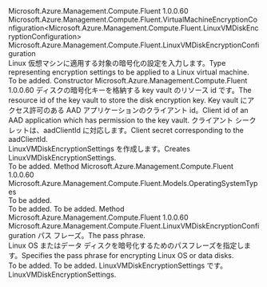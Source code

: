 <Type Name="LinuxVMDiskEncryptionConfiguration" FullName="Microsoft.Azure.Management.Compute.Fluent.LinuxVMDiskEncryptionConfiguration">
  <TypeSignature Language="C#" Value="public sealed class LinuxVMDiskEncryptionConfiguration : Microsoft.Azure.Management.Compute.Fluent.VirtualMachineEncryptionConfiguration&lt;Microsoft.Azure.Management.Compute.Fluent.LinuxVMDiskEncryptionConfiguration&gt;" />
  <TypeSignature Language="ILAsm" Value=".class public auto ansi sealed beforefieldinit LinuxVMDiskEncryptionConfiguration extends Microsoft.Azure.Management.Compute.Fluent.VirtualMachineEncryptionConfiguration`1&lt;class Microsoft.Azure.Management.Compute.Fluent.LinuxVMDiskEncryptionConfiguration&gt;" />
  <TypeSignature Language="DocId" Value="T:Microsoft.Azure.Management.Compute.Fluent.LinuxVMDiskEncryptionConfiguration" />
  <TypeSignature Language="VB.NET" Value="Public NotInheritable Class LinuxVMDiskEncryptionConfiguration&#xA;Inherits VirtualMachineEncryptionConfiguration(Of LinuxVMDiskEncryptionConfiguration)" />
  <TypeSignature Language="F#" Value="type LinuxVMDiskEncryptionConfiguration = class&#xA;    inherit VirtualMachineEncryptionConfiguration&lt;LinuxVMDiskEncryptionConfiguration&gt;" />
  <AssemblyInfo>
    <AssemblyName>Microsoft.Azure.Management.Compute.Fluent</AssemblyName>
    <AssemblyVersion>1.0.0.60</AssemblyVersion>
  </AssemblyInfo>
  <Base>
    <BaseTypeName>Microsoft.Azure.Management.Compute.Fluent.VirtualMachineEncryptionConfiguration&lt;Microsoft.Azure.Management.Compute.Fluent.LinuxVMDiskEncryptionConfiguration&gt;</BaseTypeName>
    <BaseTypeArguments>
      <BaseTypeArgument TypeParamName="T">Microsoft.Azure.Management.Compute.Fluent.LinuxVMDiskEncryptionConfiguration</BaseTypeArgument>
    </BaseTypeArguments>
  </Base>
  <Interfaces />
  <Docs>
    <summary>
             <span data-ttu-id="544e4-101">Linux 仮想マシンに適用する対象の暗号化の設定を入力します。</span><span class="sxs-lookup"><span data-stu-id="544e4-101">Type representing encryption settings to be applied to a Linux virtual machine.</span></span>
             </summary>
    <remarks>To be added.</remarks>
  </Docs>
  <Members>
    <Member MemberName=".ctor">
      <MemberSignature Language="C#" Value="public LinuxVMDiskEncryptionConfiguration (string keyVaultId, string aadClientId, string aadSecret);" />
      <MemberSignature Language="ILAsm" Value=".method public hidebysig specialname rtspecialname instance void .ctor(string keyVaultId, string aadClientId, string aadSecret) cil managed" />
      <MemberSignature Language="DocId" Value="M:Microsoft.Azure.Management.Compute.Fluent.LinuxVMDiskEncryptionConfiguration.#ctor(System.String,System.String,System.String)" />
      <MemberSignature Language="VB.NET" Value="Public Sub New (keyVaultId As String, aadClientId As String, aadSecret As String)" />
      <MemberSignature Language="F#" Value="new Microsoft.Azure.Management.Compute.Fluent.LinuxVMDiskEncryptionConfiguration : string * string * string -&gt; Microsoft.Azure.Management.Compute.Fluent.LinuxVMDiskEncryptionConfiguration" Usage="new Microsoft.Azure.Management.Compute.Fluent.LinuxVMDiskEncryptionConfiguration (keyVaultId, aadClientId, aadSecret)" />
      <MemberType>Constructor</MemberType>
      <AssemblyInfo>
        <AssemblyName>Microsoft.Azure.Management.Compute.Fluent</AssemblyName>
        <AssemblyVersion>1.0.0.60</AssemblyVersion>
      </AssemblyInfo>
      <Parameters>
        <Parameter Name="keyVaultId" Type="System.String" />
        <Parameter Name="aadClientId" Type="System.String" />
        <Parameter Name="aadSecret" Type="System.String" />
      </Parameters>
      <Docs>
        <param name="keyVaultId"><span data-ttu-id="544e4-102">ディスクの暗号化キーを格納する key vault のリソース id です。</span><span class="sxs-lookup"><span data-stu-id="544e4-102">The resource id of the key vault to store the disk encryption key.</span></span></param>
        <param name="aadClientId"><span data-ttu-id="544e4-103">Key vault にアクセス許可のある AAD アプリケーションのクライアント id。</span><span class="sxs-lookup"><span data-stu-id="544e4-103">Client id of an AAD application which has permission to the key vault.</span></span></param>
        <param name="aadSecret"><span data-ttu-id="544e4-104">クライアント シークレットは、aadClientId に対応します。</span><span class="sxs-lookup"><span data-stu-id="544e4-104">Client secret corresponding to the aadClientId.</span></span></param>
        <summary>
             <span data-ttu-id="544e4-105">LinuxVMDiskEncryptionSettings を作成します。</span><span class="sxs-lookup"><span data-stu-id="544e4-105">Creates LinuxVMDiskEncryptionSettings.</span></span>
             </summary>
        <remarks>To be added.</remarks>
      </Docs>
    </Member>
    <Member MemberName="OsType">
      <MemberSignature Language="C#" Value="public override Microsoft.Azure.Management.Compute.Fluent.Models.OperatingSystemTypes OsType ();" />
      <MemberSignature Language="ILAsm" Value=".method public hidebysig virtual instance valuetype Microsoft.Azure.Management.Compute.Fluent.Models.OperatingSystemTypes OsType() cil managed" />
      <MemberSignature Language="DocId" Value="M:Microsoft.Azure.Management.Compute.Fluent.LinuxVMDiskEncryptionConfiguration.OsType" />
      <MemberSignature Language="VB.NET" Value="Public Overrides Function OsType () As OperatingSystemTypes" />
      <MemberSignature Language="F#" Value="override this.OsType : unit -&gt; Microsoft.Azure.Management.Compute.Fluent.Models.OperatingSystemTypes" Usage="linuxVMDiskEncryptionConfiguration.OsType " />
      <MemberType>Method</MemberType>
      <AssemblyInfo>
        <AssemblyName>Microsoft.Azure.Management.Compute.Fluent</AssemblyName>
        <AssemblyVersion>1.0.0.60</AssemblyVersion>
      </AssemblyInfo>
      <ReturnValue>
        <ReturnType>Microsoft.Azure.Management.Compute.Fluent.Models.OperatingSystemTypes</ReturnType>
      </ReturnValue>
      <Parameters />
      <Docs>
        <summary>To be added.</summary>
        <returns>To be added.</returns>
        <remarks>To be added.</remarks>
      </Docs>
    </Member>
    <Member MemberName="WithPassPhrase">
      <MemberSignature Language="C#" Value="public Microsoft.Azure.Management.Compute.Fluent.LinuxVMDiskEncryptionConfiguration WithPassPhrase (string passPhrase);" />
      <MemberSignature Language="ILAsm" Value=".method public hidebysig instance class Microsoft.Azure.Management.Compute.Fluent.LinuxVMDiskEncryptionConfiguration WithPassPhrase(string passPhrase) cil managed" />
      <MemberSignature Language="DocId" Value="M:Microsoft.Azure.Management.Compute.Fluent.LinuxVMDiskEncryptionConfiguration.WithPassPhrase(System.String)" />
      <MemberSignature Language="VB.NET" Value="Public Function WithPassPhrase (passPhrase As String) As LinuxVMDiskEncryptionConfiguration" />
      <MemberSignature Language="F#" Value="member this.WithPassPhrase : string -&gt; Microsoft.Azure.Management.Compute.Fluent.LinuxVMDiskEncryptionConfiguration" Usage="linuxVMDiskEncryptionConfiguration.WithPassPhrase passPhrase" />
      <MemberType>Method</MemberType>
      <AssemblyInfo>
        <AssemblyName>Microsoft.Azure.Management.Compute.Fluent</AssemblyName>
        <AssemblyVersion>1.0.0.60</AssemblyVersion>
      </AssemblyInfo>
      <ReturnValue>
        <ReturnType>Microsoft.Azure.Management.Compute.Fluent.LinuxVMDiskEncryptionConfiguration</ReturnType>
      </ReturnValue>
      <Parameters>
        <Parameter Name="passPhrase" Type="System.String" />
      </Parameters>
      <Docs>
        <param name="passPhrase"><span data-ttu-id="544e4-106">パス フレーズ。</span><span class="sxs-lookup"><span data-stu-id="544e4-106">The pass phrase.</span></span></param>
        <summary>
             <span data-ttu-id="544e4-107">Linux OS またはデータ ディスクを暗号化するためのパスフレーズを指定します。</span><span class="sxs-lookup"><span data-stu-id="544e4-107">Specifies the pass phrase for encrypting Linux OS or data disks.</span></span>
             </summary>
        <returns>To be added.</returns>
        <remarks>To be added.</remarks>
        <return><span data-ttu-id="544e4-108">LinuxVMDiskEncryptionSettings です。</span><span class="sxs-lookup"><span data-stu-id="544e4-108">LinuxVMDiskEncryptionSettings.</span></span></return>
      </Docs>
    </Member>
  </Members>
</Type>